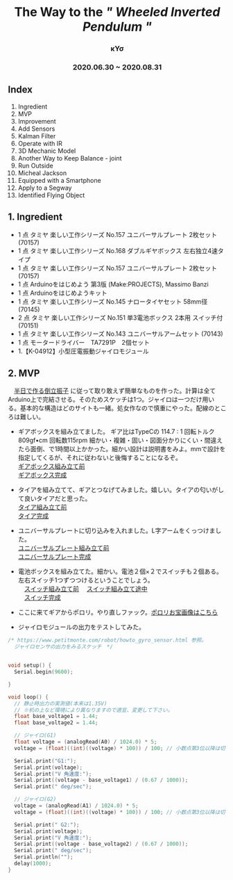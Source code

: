 # <div style="text-align: center;">The Way to the *" Wheeled Inverted Pendulum "* </div>
###  <div style="text-align: center;"> κΥσ </div>
###  <div style="text-align: center;"> 2020.06.30 ~ 2020.08.31 </div>
## Index
1. Ingredient
2. MVP
3. Improvement
4. Add Sensors
5. Kalman Filter
6. Operate with IR
7. 3D Mechanic Model
8. Another Way to Keep Balance - joint
9. Run Outside
10. Micheal Jackson
11. Equipped with a Smartphone
11. Apply to a Segway
12. Identified Flying Object

## 1. Ingredient
 - 1 点 タミヤ 楽しい工作シリーズ No.157 ユニバーサルプレート 2枚セット (70157)
 - 1 点 タミヤ 楽しい工作シリーズ No.168 ダブルギヤボックス 左右独立4速タイプ
 - 1 点 タミヤ 楽しい工作シリーズ No.157 ユニバーサルプレート 2枚セット (70157)
 - 1 点 Arduinoをはじめよう 第3版 (Make:PROJECTS), Massimo Banzi
 - 1 点 Arduinoをはじめようキット
 - 1 点 タミヤ 楽しい工作シリーズ No.145 ナロータイヤセット 58mm径 (70145)
 - 2 点 タミヤ 楽しい工作シリーズ No.151 単3電池ボックス 2本用 スイッチ付 (70151)
 - 1 点 タミヤ 楽しい工作シリーズ No.143 ユニバーサルアームセット (70143)
 - 1 点 モータードライバー　TA7291P　2個セット
 - 1.【K-04912】小型圧電振動ジャイロモジュール



## 2. MVP
　[半日で作る倒立振子](https://www.instructables.com/id/半日で作る倒立振子/)
に従って取り敢えず簡単なものを作った。計算は全てArduino上で完結させる。そのためスケッチは1つ。ジャイロは一つだけ用いる。基本的な構造はどのサイトも一緒。処女作なので慎重にやった。配線のところは難しい。

* ギアボックスを組み立てました。
ギア比はTypeCの 114.7 : 1 回転トルク809gf•cm 回転数115rpm
細かい・複雑・固い・図面分かりにくい・間違えたら面倒、で1時間以上かかった。細かい設計は説明書をみよ。mmで設計を指定してくるが、それに従わないと後悔することになるぞ。  
[ギアボックス組み立て前](pictures/IMG_7443.jpeg)   
[ギアボックス完成](pictures/IMG_7444.jpeg) 

* タイアを組み立てて、ギアとつなげてみました。嬉しい。タイアの匂いがして良いタイアだと思った。  
[タイア組み立て前](pictures/IMG_7445.jpeg)   
[タイア完成](pictures/IMG_7446.jpeg) 

* ユニバーサルプレートに切り込みを入れました。L字アームをくっつけました。  
 [ユニバーサルプレート組み立て前](pictures/IMG_7452.jpeg)   
[ユニバーサルプレート完成](pictures/IMG_7453.jpeg)  

* 電池ボックスを組み立てた。細かい。電池２個×２でスイッチも２個ある。左右スイッチ1つずつつけるということでしょう。  
　[スイッチ組み立て前](pictures/IMG_7454.jpeg)
　[スイッチ組み立て途中](pictures/IMG_7455.jpeg)    
　[スイッチ完成](pictures/IMG_7456.jpeg)  

* ここに来てギアからポロリ。やり直しファック。[ポロリお宝画像はこちら](pictures/IMG_7457.jpeg)  
* ジャイロモジュールの出力をテストしてみた。  

```c  
/* https://www.petitmonte.com/robot/howto_gyro_sensor.html 参照。
  ジャイロセンサの出力をみるスケッチ　*/


void setup() {
  Serial.begin(9600);

}

void loop() {
  // 静止時出力の実測値(本来は1.35V)
  // ※机の上など環境により異なりますので適宜、変更して下さい。
  float base_voltage1 = 1.44;
  float base_voltage2 = 1.44;

  // ジャイロ(G1)
  float voltage = (analogRead(A0) / 1024.0) * 5;
  voltage = (float)((int)((voltage) * 100)) / 100; // 小数点第3位以降は切り捨て

  Serial.print("G1:");
  Serial.print(voltage);
  Serial.print("V 角速度:");
  Serial.print((voltage - base_voltage1) / (0.67 / 1000));
  Serial.print(" deg/sec");

  // ジャイロ(G2)
  voltage = (analogRead(A1) / 1024.0) * 5;
  voltage = (float)((int)((voltage) * 100)) / 100; // 小数点第3位以降は切り捨て

  Serial.print(" G2:");
  Serial.print(voltage);
  Serial.print("V 角速度:");
  Serial.print((voltage - base_voltage2) / (0.67 / 1000));
  Serial.print(" deg/sec");
  Serial.println("");
  delay(1000);
}

```  



